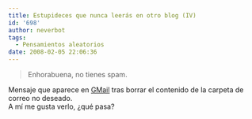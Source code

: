 ```yaml
---
title: Estupideces que nunca leerás en otro blog (IV)
id: '698'
author: neverbot
tags:
  - Pensamientos aleatorios
date: 2008-02-05 22:06:36
---
```


> Enhorabuena, no tienes spam.

Mensaje que aparece en [GMail](http://mail.google.com) tras borrar el contenido de la carpeta de correo no deseado.  
A mí me gusta verlo, ¿qué pasa?